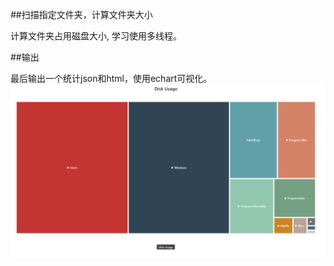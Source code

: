 ##扫描指定文件夹，计算文件夹大小

计算文件夹占用磁盘大小, 学习使用多线程。

##输出

最后输出一个统计json和html，使用echart可视化。
<img src="https://raw.githubusercontent.com/otizis/diskScan/master/src/main/resource/shot.png">
